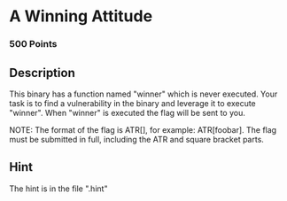 # A Winning Attitude

### 500 Points

## Description
This binary has a function named "winner" which is never executed.  Your task is to find a vulnerability in the binary and leverage it to execute "winner".  When "winner" is executed the flag will be sent to you.

NOTE: The format of the flag is ATR\[\], for example: ATR\[foobar\]. The flag must be submitted in full, including the ATR and square bracket parts.

## Hint
The hint is in the file ".hint"